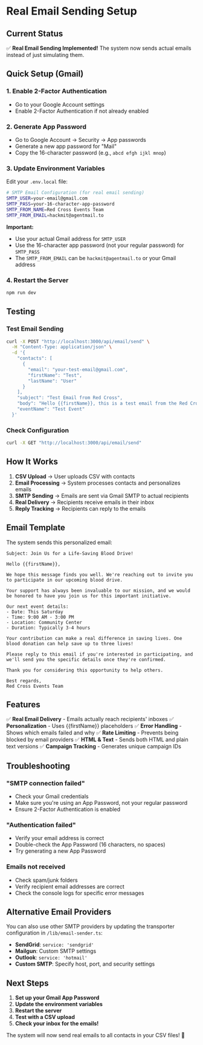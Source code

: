# Real Email Sending Setup

## Current Status
✅ **Real Email Sending Implemented!** The system now sends actual emails instead of just simulating them.

## Quick Setup (Gmail)

### 1. Enable 2-Factor Authentication
- Go to your Google Account settings
- Enable 2-Factor Authentication if not already enabled

### 2. Generate App Password
- Go to Google Account → Security → App passwords
- Generate a new app password for "Mail"
- Copy the 16-character password (e.g., `abcd efgh ijkl mnop`)

### 3. Update Environment Variables
Edit your `.env.local` file:

```bash
# SMTP Email Configuration (for real email sending)
SMTP_USER=your-email@gmail.com
SMTP_PASS=your-16-character-app-password
SMTP_FROM_NAME=Red Cross Events Team
SMTP_FROM_EMAIL=hackmit@agentmail.to
```

**Important:** 
- Use your actual Gmail address for `SMTP_USER`
- Use the 16-character app password (not your regular password) for `SMTP_PASS`
- The `SMTP_FROM_EMAIL` can be `hackmit@agentmail.to` or your Gmail address

### 4. Restart the Server
```bash
npm run dev
```

## Testing

### Test Email Sending
```bash
curl -X POST "http://localhost:3000/api/email/send" \
  -H "Content-Type: application/json" \
  -d '{
    "contacts": [
      {
        "email": "your-test-email@gmail.com",
        "firstName": "Test",
        "lastName": "User"
      }
    ],
    "subject": "Test Email from Red Cross",
    "body": "Hello {{firstName}}, this is a test email from the Red Cross system!",
    "eventName": "Test Event"
  }'
```

### Check Configuration
```bash
curl -X GET "http://localhost:3000/api/email/send"
```

## How It Works

1. **CSV Upload** → User uploads CSV with contacts
2. **Email Processing** → System processes contacts and personalizes emails
3. **SMTP Sending** → Emails are sent via Gmail SMTP to actual recipients
4. **Real Delivery** → Recipients receive emails in their inbox
5. **Reply Tracking** → Recipients can reply to the emails

## Email Template

The system sends this personalized email:

```
Subject: Join Us for a Life-Saving Blood Drive!

Hello {{firstName}},

We hope this message finds you well. We're reaching out to invite you to participate in our upcoming blood drive.

Your support has always been invaluable to our mission, and we would be honored to have you join us for this important initiative.

Our next event details:
- Date: This Saturday
- Time: 9:00 AM - 3:00 PM
- Location: Community Center
- Duration: Typically 3-4 hours

Your contribution can make a real difference in saving lives. One blood donation can help save up to three lives!

Please reply to this email if you're interested in participating, and we'll send you the specific details once they're confirmed.

Thank you for considering this opportunity to help others.

Best regards,
Red Cross Events Team
```

## Features

✅ **Real Email Delivery** - Emails actually reach recipients' inboxes
✅ **Personalization** - Uses {{firstName}} placeholders
✅ **Error Handling** - Shows which emails failed and why
✅ **Rate Limiting** - Prevents being blocked by email providers
✅ **HTML & Text** - Sends both HTML and plain text versions
✅ **Campaign Tracking** - Generates unique campaign IDs

## Troubleshooting

### "SMTP connection failed"
- Check your Gmail credentials
- Make sure you're using an App Password, not your regular password
- Ensure 2-Factor Authentication is enabled

### "Authentication failed"
- Verify your email address is correct
- Double-check the App Password (16 characters, no spaces)
- Try generating a new App Password

### Emails not received
- Check spam/junk folders
- Verify recipient email addresses are correct
- Check the console logs for specific error messages

## Alternative Email Providers

You can also use other SMTP providers by updating the transporter configuration in `/lib/email-sender.ts`:

- **SendGrid**: `service: 'sendgrid'`
- **Mailgun**: Custom SMTP settings
- **Outlook**: `service: 'hotmail'`
- **Custom SMTP**: Specify host, port, and security settings

## Next Steps

1. **Set up your Gmail App Password**
2. **Update the environment variables**
3. **Restart the server**
4. **Test with a CSV upload**
5. **Check your inbox for the emails!**

The system will now send real emails to all contacts in your CSV files! 🎉
